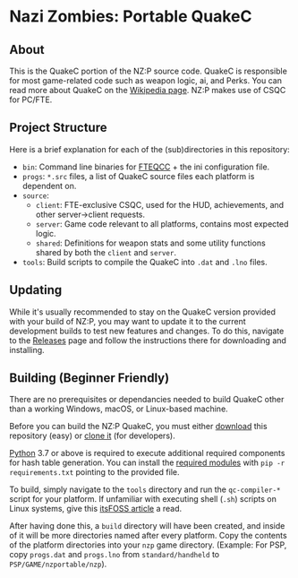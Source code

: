 # Nazi Zombies: Portable QuakeC

## About
This is the QuakeC portion of the NZ:P source code. QuakeC is responsible for most game-related code such as weapon logic, ai, and Perks. You can read more about QuakeC on the [Wikipedia page](https://en.wikipedia.org/wiki/QuakeC). NZ:P makes use of CSQC for PC/FTE.

## Project Structure
Here is a brief explanation for each of the (sub)directories in this repository:
* `bin`: Command line binaries for [FTEQCC](https://www.fteqcc.org/) + the ini configuration file.
* `progs`: `*.src` files, a list of QuakeC source files each platform is dependent on. 
* `source`:
  * `client`: FTE-exclusive CSQC, used for the HUD, achievements, and other server->client requests.
  * `server`: Game code relevant to all platforms, contains most expected logic.
  * `shared`: Definitions for weapon stats and some utility functions shared by both the `client` and `server`.
* `tools`: Build scripts to compile the QuakeC into `.dat` and `.lno` files.

## Updating
While it's usually recommended to stay on the QuakeC version provided with your build of NZ:P, you may want to update it to the current development builds to test new features and changes. To do this, navigate to the [Releases](https://github.com/nzp-team/quakec/releases/tag/bleeding-edge) page and follow the instructions there for downloading and installing.

## Building (Beginner Friendly)
There are no prerequisites or dependancies needed to build QuakeC other than a working Windows, macOS, or Linux-based machine.

Before you can build the NZ:P QuakeC, you must either [download](https://github.com/nzp-team/quakec/archive/refs/heads/main.zip) this repository (easy) or [clone it](https://docs.github.com/en/repositories/creating-and-managing-repositories/cloning-a-repository) (for developers).

[Python](https://www.python.org/) 3.7 or above is required to execute additional required components for hash table generation. You can install the [required modules](https://raw.githubusercontent.com/nzp-team/QCHashTableGenerator/main/requirements.txt) with `pip -r requirements.txt` pointing to the provided file.

To build, simply navigate to the `tools` directory and run the `qc-compiler-*` script for your platform. If unfamiliar with executing shell (`.sh`) scripts on Linux systems, give this [itsFOSS article](https://itsfoss.com/run-shell-script-linux/) a read.

After having done this, a `build` directory will have been created, and inside of it will be more directories named after every platform. Copy the contents of the platform directories into your `nzp` game directory. (Example: For PSP, copy `progs.dat` and `progs.lno` from `standard/handheld` to `PSP/GAME/nzportable/nzp`).
